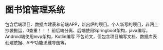 # 图书馆管理系统
包含后端项目、数据库建表和前端APP，新出炉的项目。个人新写的项目，非网上抄袭搬运，0查重！！！
前后端分离、后端使用Springboot架构，java编写，Android端使用mvp架构，Kotlin编写
不包论文，但包含项目编写文档、数据库表创建依据、APP功能思维导图等。

